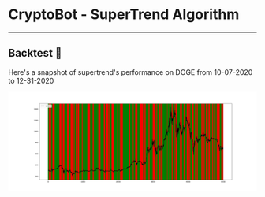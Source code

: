 # CryptoBot - SuperTrend Algorithm

---

## Backtest :robot:

Here's a snapshot of supertrend's performance on DOGE from 10-07-2020 to 12-31-2020

![Ethereum Historical Supertrend Performance](supertrend_visual_ETH-USDT.jpg)